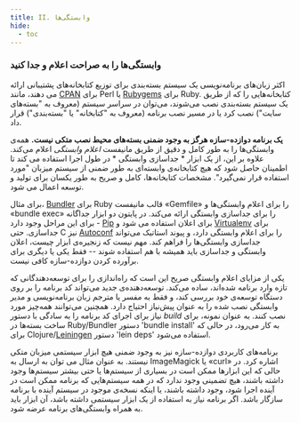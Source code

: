 ```yaml
---
title: II. وابستگی‌ها
hide:
  - toc
---
```

### وابستگی‌ها را به صراحت اعلام و جدا کنید

اکثر زبان‌های برنامه‌نویسی یک سیستم بسته‌بندی برای توزیع کتابخانه‌های پشتیبانی ارائه می دهند، مانند [CPAN](http://www.cpan.org/) برای Perl یا [Rubygems](http://rubygems.org/) برای Ruby. کتابخانه‌هایی را که از طریق یک سیستم بسته‌بندی نصب می‌شوند، می‌توان در سراسر سیستم (معروف به "بسته‌های سایت") نصب کرد یا در مسیر نصب برنامه (معروف به "کتابخانه" یا "بسته‌بندی") قرار داد.

**یک برنامه دوازده-سازه هرگز به وجود ضمنی بسته‌های محیط نصب متکی نیست.** همه‌ی وابستگی‌ها را به طور کامل و دقیق از طریق مانیفست *اعلام وابستگی* اعلام می‌کند. علاوه بر این، از یک ابزار * جداسازی وابستگی * در طول اجرا استفاده می کند تا اطمینان حاصل شود که هیچ کتابخانه‌ی وابسته‌‌ای به طور ضمنی از سیستم میزبان "مورد استفاده قرار نمی‌گیرد". مشخصات کتابخانه‌ها، کامل و صریح به طور یکسان برای تولید و توسعه اعمال می شود.

برای مثال، [Bundler](https://bundler.io/) برای Ruby قالب مانیفست «Gemfile» را برای اعلام وابستگی‌ها و «bundle exec» را برای جداسازی وابستگی ارائه می‌کند. در پایتون دو ابزار جداگانه برای این مراحل وجود دارد - [Pip](http://www.pip-installer.org/en/latest/) برای اعلان استفاده می شود و [Virtualenv](http://www.virtualenv.org/en/latest/) برای جداسازی. حتی C نیز [Autoconf](http://www.gnu.org/s/autoconf/) را برای اعلام وابستگی دارد، و پیوند استاتیک می‌تواند جداسازی وابستگی‌ها را فراهم کند. مهم نیست که زنجیره‌ی ابزار چیست، اعلان وابستگی و جداسازی باید همیشه با هم استفاده شوند -- فقط یکی یا دیگری برای برآورده کردن دوازده-سازه کافی نیست.

یکی از مزایای اعلام وابستگی صریح این است که راه‌اندازی را برای توسعه‌دهندگانی که تازه وارد برنامه شده‌اند، ساده می‌کند. توسعه‌دهنده‌ی جدید می‌تواند کد برنامه را بر روی دستگاه توسعه‌ی خود بررسی کند، و فقط به مفسر یا مترجم زبان برنامه‌نویسی و مدیر وابستگی نصب شده را به عنوان پیش‌نیاز احتیاج دارد. همچنین می‌توانند همه‌چیز مورد نیاز برای اجرای کد برنامه را به سادگی با دستور *build* نصب کنند. به عنوان نمونه، برای ساخت بسته‌ها در Ruby/Bundler دستور 'bundle install' به کار می‌رود، در حالی که برای Clojure/[Leiningen](https://github.com/technomancy/leiningen#readme) دستور 'lein deps' استفاده می‌شود.

برنامه‌های کاربردی دوازده-سازه نیز به وجود ضمنی هیچ ابزار سیستمی میزبان متکی نیستند. به عنوان مثال می توان به ارسال به ImageMagick یا «curl» اشاره کرد. در حالی که این ابزارها ممکن است در بسیاری از سیستم‌ها یا حتی بیشتر سیستم‌ها وجود داشته باشند، هیچ تضمینی وجود ندارد که در همه سیستم‌هایی که برنامه ممکن است در آینده اجرا شود، وجود داشته باشند، یا اینکه نسخه‌ی موجود در سیستم آینده با برنامه سازگار باشد. اگر برنامه نیاز به استفاده از یک ابزار سیستمی داشته باشد، آن ابزار باید به همراه وابستگی‌های برنامه عرضه شود.
